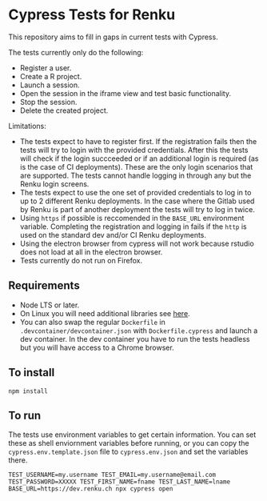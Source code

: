 # Cypress Tests for Renku

This repository aims to fill in gaps in current tests with Cypress.

The tests currently only do the following:
- Register a user.
- Create a R project.
- Launch a session.
- Open the session in the iframe view and test basic functionality.
- Stop the session.
- Delete the created project.

Limitations:
- The tests expect to have to register first. If the registration fails
  then the tests will try to login with the provided credentials. After
  this the tests will check if the login succceeded or if an additional
  login is required (as is the case of CI deployments). These are the only
  login scenarios that are supported. The tests cannot handle logging in
  through any but the Renku login screens.
- The tests expect to use the one set of provided credentials to log in
  to up to 2 different Renku deployments. In the case where the Gitlab used by
  Renku is part of another deployment the tests will try to log in twice.
- Using `https` if possible is reccomended in the `BASE_URL` environment
  variable. Completing the registration and logging in fails if the `http`
  is used on the standard dev and/or CI Renku deployments.
- Using the electron browser from cypress will not work because rstudio does not load at
  all in the electron browser.
- Tests currently do not run on Firefox.

## Requirements

- Node LTS or later.
- On Linux you will need additional libraries see [here](https://docs.cypress.io/guides/getting-started/installing-cypress#Linux-Prerequisites).
- You can also swap the regular `Dockerfile` in `.devcontainer/devcontainer.json` with `Dockerfile.cypress`
  and launch a dev container. In the dev container you have to run the tests headless but you will
  have access to a Chrome browser.

## To install

```
npm install
```

## To run

The tests use environment variables to get certain information.
You can set these as shell enviornment variables before running, or
you can copy the `cypress.env.template.json` file to `cypress.env.json` and set the variables there.

```
TEST_USERNAME=my.username TEST_EMAIL=my.username@email.com TEST_PASSWORD=XXXXX TEST_FIRST_NAME=fname TEST_LAST_NAME=lname BASE_URL=https://dev.renku.ch npx cypress open
```
